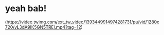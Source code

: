 <h1>yeah bab!</h1>

(https://video.twimg.com/ext_tw_video/1393449914974281731/pu/vid/1280x720/vL3dA9IK5GN5TREl.mp4?tag=12)

